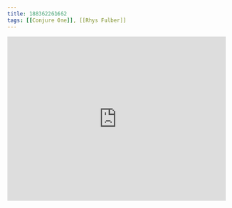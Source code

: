```yaml
---
title: 188362261662
tags: [[Conjure One]], [[Rhys Fulber]]
---
```

<iframe allow="accelerometer; autoplay; clipboard-write; encrypted-media; gyroscope; picture-in-picture" allowfullscreen="" frameborder="0" height="375" id="youtube_iframe" src="https://www.youtube.com/embed/11xt6Fu7xFM?feature=oembed&amp;enablejsapi=1&amp;origin=https://safe.txmblr.com&amp;wmode=opaque" width="500"></iframe>